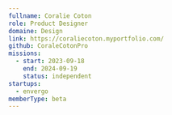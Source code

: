 ```yaml
---
fullname: Coralie Coton
role: Product Designer
domaine: Design
link: https://coraliecoton.myportfolio.com/
github: CoraleCotonPro
missions:
  - start: 2023-09-18
    end: 2024-09-19
    status: independent
startups:
  - envergo
memberType: beta
---
```


